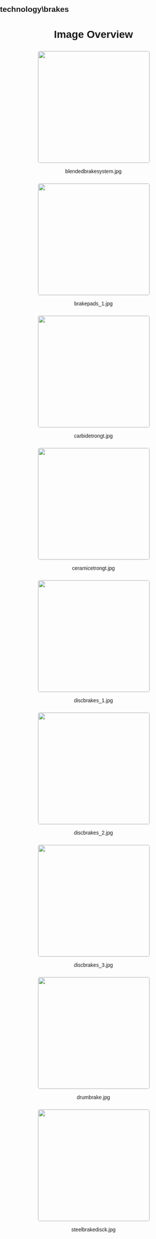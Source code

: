 ## technology\brakes
<style>
    body {
        font-family: Arial, sans-serif;
        margin: 0;
        padding: 0;
    }
    .image-gallery {
        display: flex;
        flex-wrap: wrap;
        gap: 10px;
        justify-content: center;
        padding: 10px;
    }
    .image-gallery img {
        width: 300px;
        height: auto;
        border: 1px solid #ddd;
        border-radius: 5px;
    }
    .image-gallery div {
        flex: 1 1 calc(33.333% - 20px); /* Three images per row on large screens */
        max-width: 300px;
        text-align: center;
    }
    @media (max-width: 768px) {
        .image-gallery div {
            flex: 1 1 calc(50% - 20px); /* Two images per row on medium screens */
        }
    }
    @media (max-width: 480px) {
        .image-gallery div {
            flex: 1 1 100%; /* One image per row on small screens */
        }
    }
</style>
<h1 style ="text-align: center;"> Image Overview </h1> <div class="image-gallery">
<div>
<img src="https://media.evkx.net/multimedia/technology/brakes/blendedbrakesystem_st.jpg">
<p>blendedbrakesystem.jpg</p>
</div>
<div>
<img src="https://media.evkx.net/multimedia/technology/brakes/brakepads_1_st.jpg">
<p>brakepads_1.jpg</p>
</div>
<div>
<img src="https://media.evkx.net/multimedia/technology/brakes/carbidetrongt_st.jpg">
<p>carbidetrongt.jpg</p>
</div>
<div>
<img src="https://media.evkx.net/multimedia/technology/brakes/ceramicetrongt_st.jpg">
<p>ceramicetrongt.jpg</p>
</div>
<div>
<img src="https://media.evkx.net/multimedia/technology/brakes/discbrakes_1_st.jpg">
<p>discbrakes_1.jpg</p>
</div>
<div>
<img src="https://media.evkx.net/multimedia/technology/brakes/discbrakes_2_st.jpg">
<p>discbrakes_2.jpg</p>
</div>
<div>
<img src="https://media.evkx.net/multimedia/technology/brakes/discbrakes_3_st.jpg">
<p>discbrakes_3.jpg</p>
</div>
<div>
<img src="https://media.evkx.net/multimedia/technology/brakes/drumbrake_st.jpg">
<p>drumbrake.jpg</p>
</div>
<div>
<img src="https://media.evkx.net/multimedia/technology/brakes/steelbrakedisck_st.jpg">
<p>steelbrakedisck.jpg</p>
</div>
</div>
